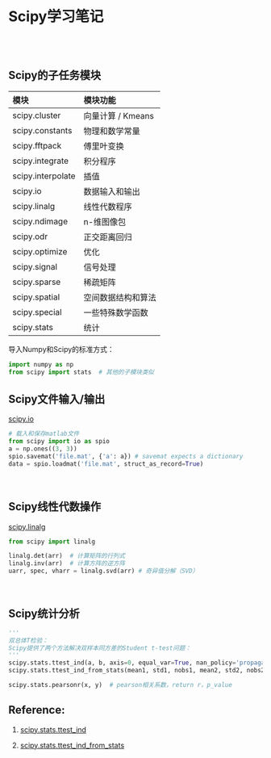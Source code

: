 # Scipy学习笔记

<br>
<br>

## Scipy的子任务模块


|模块|模块功能|
|:---|:---|
|scipy.cluster|向量计算 / Kmeans|
|scipy.constants|物理和数学常量|
|scipy.fftpack|傅里叶变换|
|scipy.integrate|积分程序|
|scipy.interpolate|插值|
|scipy.io|数据输入和输出|
|scipy.linalg|线性代数程序|
|scipy.ndimage|n-维图像包|
|scipy.odr|正交距离回归|
|scipy.optimize|优化|
|scipy.signal|信号处理|
|scipy.sparse|稀疏矩阵|
|scipy.spatial|空间数据结构和算法|
|scipy.special|一些特殊数学函数|
|scipy.stats|统计|

导入Numpy和Scipy的标准方式：

```python
import numpy as np
from scipy import stats  # 其他的子模块类似
```

## Scipy文件输入/输出

[scipy.io](https://docs.scipy.org/doc/scipy/reference/io.html#scipy.io)

```python
# 载入和保存matlab文件
from scipy import io as spio
a = np.ones((3, 3))
spio.savemat('file.mat', {'a': a}) # savemat expects a dictionary
data = spio.loadmat('file.mat', struct_as_record=True)
```

<br>

## Scipy线性代数操作

[scipy.linalg](https://docs.scipy.org/doc/scipy/reference/linalg.html#scipy.linalg)

```python
from scipy import linalg

linalg.det(arr)  # 计算矩阵的行列式
linalg.inv(arr)  # 计算方阵的逆方阵
uarr, spec, vharr = linalg.svd(arr) # 奇异值分解（SVD）
```

<br>

## Scipy统计分析

```python
'''
双总体T检验：
Scipy提供了两个方法解决双样本同方差的Student t-test问题： 
'''
scipy.stats.ttest_ind(a, b, axis=0, equal_var=True, nan_policy='propagate')[source]  # Returns:statistic, pvalue;
scipy.stats.ttest_ind_from_stats(mean1, std1, nobs1, mean2, std2, nobs2, equal_var=True)[source] # Returns:statistic, pvalue;

scipy.stats.pearsonr(x, y)  # pearson相关系数，return r，p_value
```



## Reference:

1. [scipy.stats.ttest_ind](https://docs.scipy.org/doc/scipy/reference/generated/scipy.stats.ttest_ind.html)

2. [scipy.stats.ttest_ind_from_stats](https://docs.scipy.org/doc/scipy/reference/generated/scipy.stats.ttest_ind_from_stats.html)













